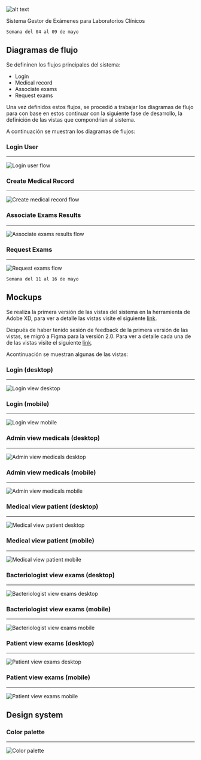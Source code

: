![alt text](http://resource.intidev.info/InVitro/Invitro_logo.png "Logo")

Sistema Gestor de Exámenes para Laboratorios Clínicos

```Semana del 04 al 09 de mayo```

## Diagramas de flujo

Se defininen los  flujos principales del sistema:

- Login
- Medical record
- Associate exams
- Request exams

Una vez definidos estos flujos, se procedió a trabajar los diagramas de flujo para con base en estos continuar con la siguiente fase de desarrollo, la definición de las vistas que compondrian al sistema.

A continuación se muestran los diagramas de flujos:

### Login User
___
![Login user flow](http://resource.intidev.info/InVitro/Flow%20diagram%201-Login.png "Login user flow")

### Create Medical Record
___
![Create medical record flow](http://resource.intidev.info/InVitro/Flow%20diagram%202-%20Medical%20Record.png "Create medical record flow")

### Associate Exams Results
___

![Associate exams results flow](http://resource.intidev.info/InVitro/Flow%20diagram%203-Associate%20Exams.png "Associate exams results flow")

### Request Exams
___

![Request exams flow](http://resource.intidev.info/InVitro/Flow%20diagram%204-Request%20Exams.png "Request exams flow")


```Semana del 11 al 16 de mayo```

## Mockups

Se realiza la primera versión de las vistas del sistema en la herramienta de Adobe XD, para ver a detalle las vistas visite el siguiente [link](https://xd.adobe.com/view/b6868571-43f4-40e5-4fd5-53f0c756ac41-c0b7/grid/).

Después de haber tenido sesión de feedback de la primera versión de las vistas, se migró a Figma para la versión 2.0. Para ver a detalle cada una de de las vistas visite el siguiente [link](https://www.figma.com/file/Sg7Ofv75riMgjiFjw62mtU/In-Vitro?node-id=74%3A587).

Acontinuación se muestran algunas de las vistas:

### Login (desktop)
___
![Login view desktop](http://resource.intidev.info/InVitro/Frames/Login.jpg "Login view desktop")

### Login (mobile)
___
![Login view mobile](http://resource.intidev.info/InVitro/Frames/Login_mobile.jpg "Login view mobile")

### Admin view medicals (desktop)
___
![Admin view medicals desktop](http://resource.intidev.info/InVitro/Frames/Admin_vista_medicos.jpg "Admin view medicals desktop")

### Admin view medicals (mobile)
___
![Admin view medicals mobile](http://resource.intidev.info/InVitro/Frames/Admin_vista_medico_mobile.jpg "Admin view medicals mobile")

### Medical view patient (desktop)
___
![Medical view patient desktop](http://resource.intidev.info/InVitro/Frames/Medico_info_paciente.jpg "Medical view patient desktop")

### Medical view patient (mobile)
___
![Medical view patient mobile](http://resource.intidev.info/InVitro/Frames/Medico_info_paciente_mobile.jpg "Medical view patient mobile")

### Bacteriologist view exams (desktop)
___
![Bacteriologist view exams desktop](http://resource.intidev.info/InVitro/Frames/Bacteriologo_examenes_pendientes.jpg "Bacteriologist view examen desktop")

### Bacteriologist view exams (mobile)
___
![Bacteriologist view exams mobile](http://resource.intidev.info/InVitro/Frames/Bacteriologo_examenes_pendientes_mobile.jpg "Bacteriologist view examen mobile")

### Patient view exams (desktop)
___
![Patient view exams desktop](http://resource.intidev.info/InVitro/Frames/Paciente_examenes.jpg "Patient view exams desktop")

### Patient view exams (mobile)
___
![Patient view exams mobile](http://resource.intidev.info/InVitro/Frames/Paciente_examenes_mobile.jpg "Patient view exams mobile")

## Design system

### Color palette
___
![Color palette](http://resource.intidev.info/InVitro/Color%20palette.jpg "PColor palette")
